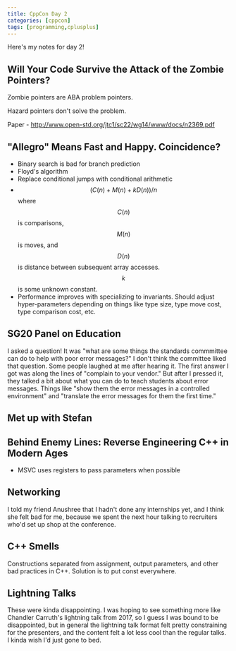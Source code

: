 ```yaml
---
title: CppCon Day 2
categories: [cppcon]
tags: [programming,cplusplus]
---
```

Here's my notes for day 2!

## Will Your Code Survive the Attack of the Zombie Pointers?
Zombie pointers are ABA problem pointers.

Hazard pointers don't solve the problem.

Paper - http://www.open-std.org/jtc1/sc22/wg14/www/docs/n2369.pdf

## "Allegro" Means Fast and Happy. Coincidence?
-  Binary search is bad for branch prediction
-  Floyd's algorithm
-  Replace conditional jumps with conditional arithmetic
-  $$(C(n) + M(n) + kD(n))/n$$ where $$C(n)$$ is comparisons, $$M(n)$$ is moves,
   and $$D(n)$$ is distance between subsequent array accesses. $$k$$ is some
   unknown constant.
-  Performance improves with specializing to invariants. Should adjust
   hyper-parameters depending on things like type size, type move cost, type
   comparison cost, etc.

## SG20 Panel on Education
I asked a question! It was "what are some things the standards commmittee can do
to help with poor error messages?" I don't think the committee liked that
question.  Some people laughed at me after hearing it. The first answer I
got was along the lines of "complain to your vendor." But after I pressed it,
they talked a bit about what you can do to teach students about error
messages. Things like "show them the error messages in a controlled
environment" and "translate the error messages for them the first time."

## Met up with Stefan

## Behind Enemy Lines: Reverse Engineering C++ in Modern Ages
-  MSVC uses registers to pass parameters when possible

## Networking
I told my friend Anushree that I hadn't done any internships yet, and I think she
felt bad for me, because we spent the next hour talking to recruiters who'd set
up shop at the conference.

## C++ Smells
Constructions separated from assignment, output parameters, and other bad
practices in C++. Solution is to put const everywhere.

## Lightning Talks
These were kinda disappointing. I was hoping to see something more like Chandler
Carruth's lightning talk from 2017, so I guess I was bound to be disappointed,
but in general the lightning talk format felt pretty constraining for the
presenters, and the content felt a lot less cool than the regular talks. I kinda
wish I'd just gone to bed.
